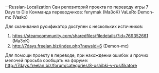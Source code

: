 --Russian-Localization
Свн репозиторий проекта по переводу игры 7 Days to Die
Комманда переводчиков:
fenymak (Ma3oK)
VaLeRo
Demon-mc (Vasko)

Для скачивания русификатор доступен с нескольких источников:
1. https://steamcommunity.com/sharedfiles/filedetails/?id=769352661 (Ma3oK)
2. http://7days.freelan.biz/index.php?newsid=6 (Demon-mc)


Для помощи проекту в переводе, при нахождении ошибок и прочих мелочей просьба сообщать на форуме:
http://7days.freelan.biz/forum/categories/8-oshibki-v-rusifikatore
